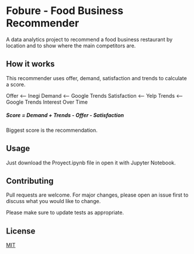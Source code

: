 # Fobure - Food Business Recommender

A data analytics project to recommend a food business restaurant by location and to show where the main competitors are.

## How it works

This recommender uses offer, demand, satisfaction and trends to calculate a score.

Offer <-- Inegi
Demand <-- Google Trends
Satisfaction <-- Yelp
Trends <-- Google Trends Interest Over Time

##### Score = Demand + Trends - Offer - Satisfaction
Biggest score is the recommendation.

## Usage

Just download the Proyect.ipynb file in open it with Jupyter Notebook.

## Contributing
Pull requests are welcome. For major changes, please open an issue first to discuss what you would like to change.

Please make sure to update tests as appropriate.

## License
[MIT](https://choosealicense.com/licenses/mit/)

